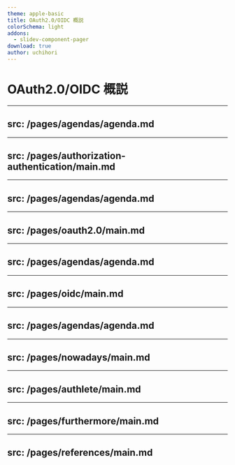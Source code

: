 ```yaml
---
theme: apple-basic
title: OAuth2.0/OIDC 概説
colorSchema: light
addons:
  - slidev-component-pager
download: true
author: uchihori
---
```


# OAuth2.0/OIDC 概説

---
src: /pages/agendas/agenda.md
---

---
src: /pages/authorization-authentication/main.md
---

---
src: /pages/agendas/agenda.md
---

---
src: /pages/oauth2.0/main.md
---

---
src: /pages/agendas/agenda.md
---

---
src: /pages/oidc/main.md
---

---
src: /pages/agendas/agenda.md
---

---
src: /pages/nowadays/main.md
---

---
src: /pages/authlete/main.md
---

---
src: /pages/furthermore/main.md
---

---
src: /pages/references/main.md
---
